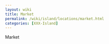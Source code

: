 ```yaml
---
layout: wiki
title: Market
permalink: /wiki/island/locations/market.html 
categories: [XXX-Island]
---
```




Market